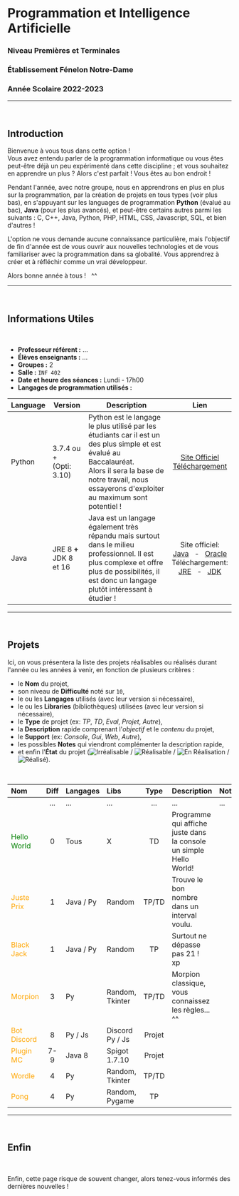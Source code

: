 # Programmation et Intelligence Artificielle

### Niveau Premières et Terminales

### Établissement Fénelon Notre-Dame

### Année Scolaire 2022-2023

---

<br />

## Introduction

Bienvenue à vous tous dans cette option !<br />
Vous avez entendu parler de la programmation informatique ou vous êtes peut-être déjà un peu expérimenté
dans cette discipline ; et vous souhaitez en apprendre un plus ? Alors c'est parfait ! Vous êtes au bon endroit !

Pendant l'année, avec notre groupe, nous en apprendrons en plus en plus sur la programmation, par la création de
projets en tous types (voir plus bas), en s'appuyant sur les languages de programmation **Python** (évalué au bac),
**Java** (pour les plus avancés), et peut-être certains autres parmi les suivants :
C, C++, Java, Python, PHP, HTML, CSS, Javascript, SQL, et bien d'autres !

L'option ne vous demande aucune connaissance particulière, mais l'objectif de fin d'année est de vous ouvrir aux
nouvelles technologies et de vous familiariser avec la programmation dans sa globalité. Vous apprendrez à créer
et à réfléchir comme un vrai développeur.

Alors bonne année à tous ! &nbsp; ^^

---

<br />

## Informations Utiles

<br />

- **Professeur référent :** ...
- **Élèves enseignants :** ...
- **Groupes :** 2
- **Salle :** `INF 402`
- **Date et heure des séances :** Lundi - 17h00
- **Langages de programmation utilisés :**

| Language | Version                      | Description                                                                                                                                                                                                               |                                                                                                                           Lien                                                                                                                            |
|----------|------------------------------|---------------------------------------------------------------------------------------------------------------------------------------------------------------------------------------------------------------------------|:---------------------------------------------------------------------------------------------------------------------------------------------------------------------------------------------------------------------------------------------------------:|
| Python   | 3.7.4 ou +<br />(Opti: 3.10) | Python est le langage le plus utilisé par les étudiants car il est un des plus simple et est évalué au Baccalauréat.<br />Alors il sera la base de notre travail, nous essayerons d'exploiter au maximum sont potentiel ! |                                                                             [Site Officiel](https://www.python.org/)<br />[Téléchargement](https://www.python.org/downloads/)                                                                             |
| Java     | JRE 8 **+** JDK 8 et 16      | Java est un langage également très répandu mais surtout dans le milieu professionnel. Il est plus complexe et offre plus de possibilités, il est donc un langage plutôt intéressant à étudier !                           | Site officiel:<br />[Java](https://www.java.com/fr/) &nbsp; - &nbsp; [Oracle](https://www.oracle.com/java/)<br />Téléchargement:<br />[JRE](https://www.java.com/fr/download/) &nbsp; - &nbsp; [JDK](https://www.oracle.com/java/technologies/downloads/) |

---

<br />

## Projets

Ici, on vous présentera la liste des projets réalisables ou réalisés durant l'année ou les années à venir,
en fonction de plusieurs critères :
- le **Nom** du projet,
- son niveau de **Difficulté** noté sur `10`,
- le ou les **Langages** utilisés (avec leur version si nécessaire),
- le ou les **Libraries** (bibliothèques) utilisées (avec leur version si nécessaire),
- le **Type** de projet (ex: *TP*, *TD*, *Eval*, *Projet*, *Autre*),
- la **Description** rapide comprenant l'*objectif* et le *contenu* du projet,
- le **Support** (ex: *Console*, *Gui*, *Web*, *Autre*),
- les possibles **Notes** qui viendront complémenter la description rapide,
- et enfin l'**État** du projet
(![Irréalisable](https://img.shields.io/static/v1?label=&message=Irréalisable&color=f00&style=flat) /
 ![Réalisable](https://img.shields.io/static/v1?label=&message=Réalisable&color=important&style=flat) /
 ![En Réalisation](https://img.shields.io/static/v1?label=&message=En%20Réalisation&color=informational&style=flat) /
 ![Réalisé](https://img.shields.io/static/v1?label=&message=Réalisé&color=success&style=flat)).

<br />

| Nom                                            | Diff | Langages  | Libs            |  Type  | Description                                                        | Notes |    Support    |                                                 État                                                 |
|:-----------------------------------------------|:----:|:----------|:----------------|:------:|:-------------------------------------------------------------------|:------|:-------------:|:----------------------------------------------------------------------------------------------------:|
| <span style="color: white">...</span>          | ...  | ...       | ...             |  ...   | ...                                                                | ...   |      ...      |           ![...](https://img.shields.io/static/v1?label=&message=...&color=fff&style=flat)           |
| <span style="color: green">Hello World</span>  |  0   | Tous      | X               |   TD   | Programme qui affiche juste dans la console un simple Hello World! |       |    Console    |     ![Réalisé](https://img.shields.io/static/v1?label=&message=Réalisé&color=success&style=flat)     |
| <span style="color: orange">Juste Prix</span>  |  1   | Java / Py | Random          | TP/TD  | Trouve le bon nombre dans un interval voulu.                       |       | Console / Gui | ![Réalisable](https://img.shields.io/static/v1?label=&message=Réalisable&color=important&style=flat) |
| <span style="color: orange">Black Jack</span>  |  1   | Java / Py | Random          |   TP   | Surtout ne dépasse pas 21 ! &nbsp; xp                              |       |    Console    | ![Réalisable](https://img.shields.io/static/v1?label=&message=Réalisable&color=important&style=flat) |
| <span style="color: orange">Morpion</span>     |  3   | Py        | Random, Tkinter | TP/TD  | Morpion classique, vous connaissez les règles... ^^                |       |      Gui      | ![Réalisable](https://img.shields.io/static/v1?label=&message=Réalisable&color=important&style=flat) |
| <span style="color: orange">Bot Discord</span> |  8   | Py / Js   | Discord Py / Js | Projet |                                                                    |       |    Discord    | ![Réalisable](https://img.shields.io/static/v1?label=&message=Réalisable&color=important&style=flat) |
| <span style="color: orange">Plugin MC</span>   | 7-9  | Java 8    | Spigot 1.7.10   | Projet |                                                                    |       |   Minecraft   | ![Réalisable](https://img.shields.io/static/v1?label=&message=Réalisable&color=important&style=flat) |
| <span style="color: orange">Wordle</span>      |  4   | Py        | Random, Tkinter | TP/TD  |                                                                    |       |      Gui      | ![Réalisable](https://img.shields.io/static/v1?label=&message=Réalisable&color=important&style=flat) |
| <span style="color: orange">Pong</span>        |  4   | Py        | Random, Pygame  |   TP   |                                                                    |       |      Gui      | ![Réalisable](https://img.shields.io/static/v1?label=&message=Réalisable&color=important&style=flat) |

---

<br />

## Enfin

<br />

Enfin, cette page risque de souvent changer, alors tenez-vous informés des dernières nouvelles !
